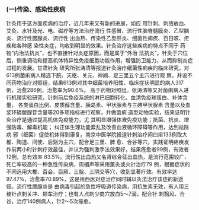 ### (一)传染、感染性疾病 

 针灸用于这方面疾病的治疗，近几年来又有新的进展，如应 用针刺、刺络放血、艾灸、水针及光、电、磁疗等方法治疗流行 性感冒、流行性脑脊髓膜炎、乙型脑炎、流行性腮腺炎、流行性  出血热、传染性乙型肝炎、细菌性痢疾、百日咳、疟疾和各种感 染性炎症，均收到明显的效果。针灸治疗这些疾病的特点不同于 药物“内治法抗炎”，也不直接针对炎症原因，而是属于“外治  法抗炎”。针灸于穴位后，侧重调动和提高机体特异性免疫细胞功能作用，增强防卫能力，从而抑制炎症过程的发展。甘肃针灸 研究所张涛清等报道针灸治疗细菌性痢疾的临床研究，对613例菌痢病人精选下脘、天枢、关元、神阙、足三里五个主穴进行观 察，并设不同药物治疗对照组，结果613例对其中细菌培养阳性、临床症状明显的病人317例，治愈286例，治愈率为90.6%。 高于药物对照组。张涛清等又对菌痢病人进行机理实验研究，针刺前后免疫系统的淋巴细胞转化、血清免疫球蛋白、补体含量， 各类蛋白比例、皮质醇含量、胰岛素、甲状腺素与三碘甲状腺素 含量以及血浆环磷酸腺苷含量等20多项指标进行观察，并做菌痢 造型动物实验，结果证明针灸治疗是通过提高机体免疫能力，尤 其明显增强体液免疫功能；抗菌、抗炎、增强防毒、解毒机能；  纠正体生理功能紊乱及改善血液循环障碍等作用，达到祛除病 邪（细菌）促使机体得到康复。南京中医学院报道针刺治疗间曰疟133例取大椎、陶道、间使、后谿为主穴，配合足三里、脾 愈、合谷等穴，实践证明疟疾发作前两小时针刺疗效最佳，并认为强刺激手法效果好，结果痊愈者99例，有效者12例，总有效率 83.5%。流行性出血热又名肾综合征出血热，是流行范围较广、 死亡率较高的一种急性传染病，周楣声等采用薰灸或火针治疗79 例，根据症状的不同选用大椎、百会、巨厥、三脘、三阴交等穴，收到显著疗效。有效率达97.47%，治愈率70.89%，这是用西医对症治疗同时辅以灸法治疗该症的新途径。流行性腮腺炎是 由病毒引起的急性呼吸道传染病，用抗生素无效，有人用三棱针点刺关冲、颊车治疗；也有人点刺少商穴放血5〜7滴，配合针 刺翳风、合谷，治疗140例病人，针2〜5次痊愈。
